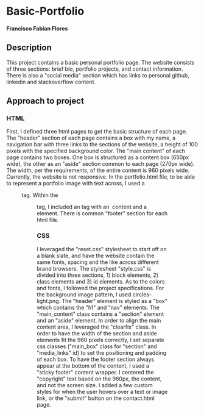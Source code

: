 # Basic-Portfolio
#### Francisco Fabian Flores

## Description
This project contains a basic personal portfolio page. The website consists of three sections: brief bio, portfolio projects, and contact information. There is also a "social media" section which has links to personal github, linkedin and stackoverflow content.

## Approach to project
### HTML
First, I defined three html pages to get the basic structure of each page. The "header" section of each page contains a box with my name, a navigation bar with three links to the sections of the website, a height of 100 pixels with the specified background color.
The "main content" of each page contains two boxes. One box is structured as a content box (650px wide), the other as an "aside" section common to each page (270px wide). The width, per the requirements, of the entire content is 960 pixels wide. Currently, the website is not responsive.
In the portfolio.html file, to be able to represent a portfolio image with text across, I used a <figure> tag. Within the <figure> tag, I included an <a> tag with an <img> content and a <figcaption> element.
There is common "footer" section for each html file.

### CSS
I leveraged the "reset.css" stylesheet to start off on a blank slate, and have the website contain the same fonts, spacing and the like across different brand browsers.
The stylesheet "style.css" is divided into three sections, 1) block elements, 2) class elements and 3) id elements. As to the colors and fonts, I followed the project specifications. For the background image pattern, I used circles-light.png. 
The "header" element is styled as a "box" which contains the "h1" and "nav" elements.
The "main_content" class contains a "section" element and an "aside" element. In order to align the main content area, I leveraged the "clearfix" class. In order to have the width of the section and aside elements fit the 960 pixels correctly, I set separate css classes ("main_box" class for "section" and "media_links" id) to set the positioning and padding of each box.
To have the footer section always appear at the bottom of the content, I used a "sticky footer" content wrapper. I centered the "copyright" text based on the 960px, the content, and not the screen size.
I added a few custom styles for when the user hovers over a text or image link, or the "submit" button on the contact.html page.

